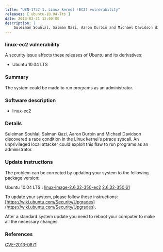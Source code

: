 ```yaml
---
title: "USN-1737-1: Linux kernel (EC2) vulnerability"
releases: [ ubuntu-10.04-lts ]
date: 2013-02-21 12:00:00
description: |
    Suleiman Souhlal, Salman Qazi, Aaron Durbin and Michael Davidson discovered a race condition in the Linux kernel&#39;s ptrace syscall. An unprivileged local attacker could exploit this flaw to run programs as an administrator. 
--- 
```

 
### linux-ec2 vulnerability

A security issue affects these releases of Ubuntu and its derivatives:

* Ubuntu 10.04 LTS

### Summary

The system could be made to run programs as an administrator. 

### Software description

* linux-ec2 

### Details

Suleiman Souhlal, Salman Qazi, Aaron Durbin and Michael Davidson discovered a race condition in the Linux kernel&#39;s ptrace syscall. An unprivileged local attacker could exploit this flaw to run programs as an administrator. 

### Update instructions

The problem can be corrected by updating your system to the following package version:

Ubuntu 10.04 LTS
 : [linux-image-2.6.32-350-ec2](https://launchpad.net/ubuntu/+source/linux-ec2) <span> [2.6.32-350.61](https://launchpad.net/ubuntu/+source/linux-ec2/2.6.32-350.61) </span> 

To update your system, please follow these instructions: [https://wiki.ubuntu.com/Security/Upgrades](https://wiki.ubuntu.com/Security/Upgrades).

After a standard system update you need to reboot your computer to make all the necessary changes. 

### References

 [CVE-2013-0871](http://people.ubuntu.com/~ubuntu-security/cve/CVE-2013-0871)
 
